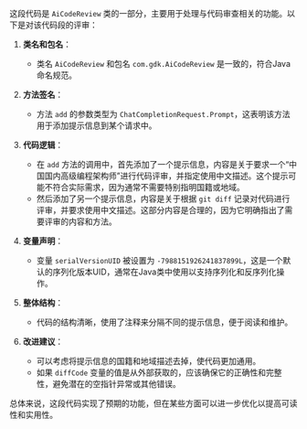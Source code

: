 这段代码是 `AiCodeReview` 类的一部分，主要用于处理与代码审查相关的功能。以下是对该代码段的评审：

1. **类名和包名**：
   - 类名 `AiCodeReview` 和包名 `com.gdk.AiCodeReview` 是一致的，符合Java命名规范。

2. **方法签名**：
   - 方法 `add` 的参数类型为 `ChatCompletionRequest.Prompt`，这表明该方法用于添加提示信息到某个请求中。

3. **代码逻辑**：
   - 在 `add` 方法的调用中，首先添加了一个提示信息，内容是关于要求一个“中国国内高级编程架构师”进行代码评审，并指定使用中文描述。这个提示可能不符合实际需求，因为通常不需要特别指明国籍或地域。
   - 然后添加了另一个提示信息，内容是关于根据 `git diff` 记录对代码进行评审，并要求使用中文描述。这部分内容是合理的，因为它明确指出了需要评审的内容和方法。

4. **变量声明**：
   - 变量 `serialVersionUID` 被设置为 `-7988151926241837899L`，这是一个默认的序列化版本UID，通常在Java类中使用以支持序列化和反序列化操作。

5. **整体结构**：
   - 代码的结构清晰，使用了注释来分隔不同的提示信息，便于阅读和维护。

6. **改进建议**：
   - 可以考虑将提示信息的国籍和地域描述去掉，使代码更加通用。
   - 如果 `diffCode` 变量的值是从外部获取的，应该确保它的正确性和完整性，避免潜在的空指针异常或其他错误。

总体来说，这段代码实现了预期的功能，但在某些方面可以进一步优化以提高可读性和实用性。